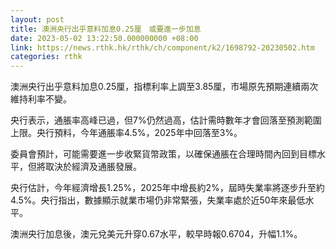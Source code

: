 ```yaml
---
layout: post
title: 澳洲央行出乎意料加息0.25厘　或要進一步加息
date: 2023-05-02 13:22:50.000000000 +08:00
link: https://news.rthk.hk/rthk/ch/component/k2/1698792-20230502.htm
categories: rthk
---
```


澳洲央行出乎意料加息0.25厘，指標利率上調至3.85厘，市場原先預期連續兩次維持利率不變。

央行表示，通脹率高峰已過，但7%仍然過高，估計需時數年才會回落至預測範圍上限。央行預料，今年通脹率4.5%，2025年中回落至3%。

委員會預計，可能需要進一步收緊貨幣政策，以確保通脹在合理時間內回到目標水平，但將取決於經濟及通脹發展。

央行估計，今年經濟增長1.25%，2025年中增長約2%，屆時失業率將逐步升至約4.5%。央行指出，數據顯示就業市場仍非常緊張，失業率處於近50年來最低水平。

澳洲央行加息後，澳元兌美元升穿0.67水平，較早時報0.6704，升幅1.1%。
